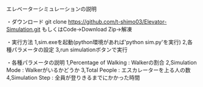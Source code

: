 エレベーターシミュレーションの説明

・ダウンロード
git clone https://github.com/t-shimo03/Elevator-Simulation.git
もしくはCode→Download Zip→解凍

・実行方法
1,sim.exeを起動(python環境があれば'python sim.py'を実行)
2,各種パラメータの設定
3,run simulationボタンで実行

・各種パラメータの説明
1,Percentage of Walking : Walkerの割合
2,Simulation Mode : Walkerがいるかどうか
3,Total People : エスカレーターを上る人の数
4,Simulation Step : 全員が登りきるまでにかかった時間
